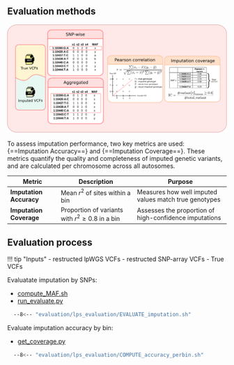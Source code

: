 ## Evaluation methods
![evaluate methods](../assets/img/evaluate_methods.png)

To assess imputation performance, two key metrics are used: {==Imputation Accuracy==} and {==Imputation Coverage==}. These metrics quantify the quality and completeness of imputed genetic variants, and are calculated per chromosome across all autosomes.

| Metric                  | Description                                     | Purpose                                                |
|-------------------------|-------------------------------------------------|--------------------------------------------------------|
| **Imputation Accuracy** | Mean $r^2$ of sites within a bin                 | Measures how well imputed values match true genotypes  |
| **Imputation Coverage** | Proportion of variants with $r^2 \geq 0.8$ in a bin | Assesses the proportion of high-confidence imputations |

## Evaluation process

!!! tip "Inputs"
    - restructed lpWGS VCFs
    - restructed SNP-array VCFs
    - True VCFs


Evaluatate imputation by SNPs: 

- [compute_MAF.sh](https://github.com/KTest-VN/lps_paper/blob/main/evaluation/lps_evaluation/bin/compute_MAF.sh)
- [run_evaluate.py](https://github.com/KTest-VN/lps_paper/blob/main/evaluation/lps_evaluation/bin/run_evaluate.py)  

```bash  
  --8<-- "evaluation/lps_evaluation/EVALUATE_imputation.sh"
```

Evaluate imputation accuracy by bin: 

- [get_coverage.py](https://github.com/KTest-VN/lps_paper/blob/main/evaluation/lps_evaluation/bin/get_coverage.py)  

```bash
  --8<-- "evaluation/lps_evaluation/COMPUTE_accuracy_perbin.sh"
```